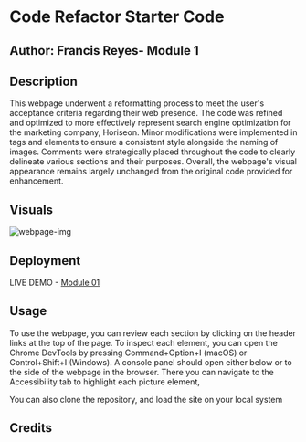 # Code Refactor Starter Code 
## Author: Francis Reyes- Module 1 


## Description

This webpage underwent a reformatting process to meet the user's acceptance criteria regarding their web presence. The code was refined and optimized to more effectively represent search engine optimization for the marketing company, Horiseon. Minor modifications were implemented in tags and elements to ensure a consistent style alongside the naming of images. Comments were strategically placed throughout the code to clearly delineate various sections and their purposes. Overall, the webpage's visual appearance remains largely unchanged from the original code provided for enhancement.
## Visuals

![webpage-img](https://github.com/vgalante2/codeRefactored/assets/100490521/bc6d5e19-1c1a-44ad-9ca8-754cf6cfd08f)

## Deployment


LIVE DEMO - [Module 01](https://vgalante2.github.io/codeRefactored/)


## Usage

To use the webpage, you can review each section by clicking on the header links at the top of the page. To inspect each element, you can open the Chrome DevTools by pressing Command+Option+I (macOS) or Control+Shift+I (Windows). A console panel should open either below or to the side of the webpage in the browser. There you can navigate to the Accessibility tab to highlight each picture element,

You can also clone the repository, and load the site on your local system

## Credits
